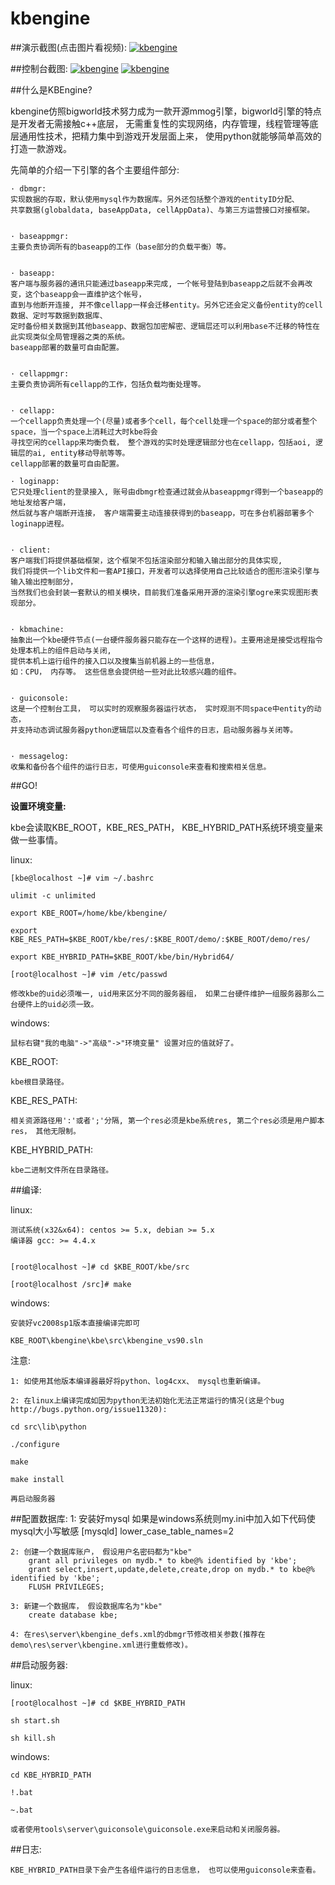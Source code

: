 kbengine
========

##演示截图(点击图片看视频):
[![kbengine](https://github.com/downloads/kbengine/kbengine/demo.jpg)](http://v.youku.com/v_show/id_XMTc2MDcxMDUy.html)

##控制台截图:
[![kbengine](https://github.com/downloads/kbengine/kbengine/guiconsole_debug.jpg)](http://v.youku.com/v_show/id_XMTc2MDcxMDUy.html)
[![kbengine](https://github.com/downloads/kbengine/kbengine/guiconsole_log.jpg)](http://v.youku.com/v_show/id_XMTc2MDcxMDUy.html)

##什么是KBEngine?

kbengine仿照bigworld技术努力成为一款开源mmog引擎，bigworld引擎的特点是开发者无需接触c++底层，
无需重复性的实现网络，内存管理，线程管理等底层通用性技术，把精力集中到游戏开发层面上来，
使用python就能够简单高效的打造一款游戏。

先简单的介绍一下引擎的各个主要组件部分:

	· dbmgr:
	实现数据的存取，默认使用mysql作为数据库。另外还包括整个游戏的entityID分配、
	共享数据(globaldata, baseAppData, cellAppData)、与第三方运营接口对接框架。


	· baseappmgr:
	主要负责协调所有的baseapp的工作（base部分的负载平衡）等。


	· baseapp:
	客户端与服务器的通讯只能通过baseapp来完成, 一个帐号登陆到baseapp之后就不会再改变，这个baseapp会一直维护这个帐号，
	直到与他断开连接, 并不像cellapp一样会迁移entity。另外它还会定义备份entity的cell数据、定时写数据到数据库、
	定时备份相关数据到其他baseapp、数据包加密解密、逻辑层还可以利用base不迁移的特性在此实现类似全局管理器之类的系统。
	baseapp部署的数量可自由配置。


	· cellappmgr:
	主要负责协调所有cellapp的工作，包括负载均衡处理等。


	· cellapp:
	一个cellapp负责处理一个(尽量)或者多个cell，每个cell处理一个space的部分或者整个space，当一个space上消耗过大时kbe将会
	寻找空闲的cellapp来均衡负载， 整个游戏的实时处理逻辑部分也在cellapp，包括aoi, 逻辑层的ai, entity移动导航等等。 
	cellapp部署的数量可自由配置。

	· loginapp:
	它只处理client的登录接入, 账号由dbmgr检查通过就会从baseappmgr得到一个baseapp的地址发给客户端，
	然后就与客户端断开连接， 客户端需要主动连接获得到的baseapp，可在多台机器部署多个loginapp进程。 


	· client:
	客户端我们将提供基础框架，这个框架不包括渲染部分和输入输出部分的具体实现, 
	我们将提供一个lib文件和一套API接口，开发者可以选择使用自己比较适合的图形渲染引擎与输入输出控制部分， 
	当然我们也会封装一套默认的相关模块，目前我们准备采用开源的渲染引擎ogre来实现图形表现部分。 


	· kbmachine:
	抽象出一个kbe硬件节点(一台硬件服务器只能存在一个这样的进程)。主要用途是接受远程指令处理本机上的组件启动与关闭, 
	提供本机上运行组件的接入口以及搜集当前机器上的一些信息， 
	如：CPU， 内存等。 这些信息会提供给一些对此比较感兴趣的组件。 


	· guiconsole: 
	这是一个控制台工具， 可以实时的观察服务器运行状态， 实时观测不同space中entity的动态，
	并支持动态调试服务器python逻辑层以及查看各个组件的日志，启动服务器与关闭等。 


	· messagelog: 
	收集和备份各个组件的运行日志，可使用guiconsole来查看和搜索相关信息。
##GO!


**设置环境变量:**

kbe会读取KBE_ROOT，KBE_RES_PATH， KBE_HYBRID_PATH系统环境变量来做一些事情。


linux:

	[kbe@localhost ~]# vim ~/.bashrc

	ulimit -c unlimited

	export KBE_ROOT=/home/kbe/kbengine/

	export KBE_RES_PATH=$KBE_ROOT/kbe/res/:$KBE_ROOT/demo/:$KBE_ROOT/demo/res/

	export KBE_HYBRID_PATH=$KBE_ROOT/kbe/bin/Hybrid64/

	[root@localhost ~]# vim /etc/passwd
	
	修改kbe的uid必须唯一, uid用来区分不同的服务器组， 如果二台硬件维护一组服务器那么二台硬件上的uid必须一致。
windows:

	鼠标右键"我的电脑"->"高级"->"环境变量" 设置对应的值就好了。



KBE_ROOT:

	kbe根目录路径。


KBE_RES_PATH:

	相关资源路径用':'或者';'分隔, 第一个res必须是kbe系统res, 第二个res必须是用户脚本res， 其他无限制。


KBE_HYBRID_PATH:

	kbe二进制文件所在目录路径。



##编译:

linux:

	测试系统(x32&x64): centos >= 5.x, debian >= 5.x
	编译器 gcc: >= 4.4.x


	[root@localhost ~]# cd $KBE_ROOT/kbe/src

	[root@localhost /src]# make


windows:

	安装好vc2008sp1版本直接编译完即可

	KBE_ROOT\kbengine\kbe\src\kbengine_vs90.sln

注意: 

	1: 如使用其他版本编译器最好将python、log4cxx、 mysql也重新编译。

	2: 在linux上编译完成如因为python无法初始化无法正常运行的情况(这是个bug http://bugs.python.org/issue11320):

	cd src\lib\python

	./configure

	make

	make install

	再启动服务器


##配置数据库:
	1: 安装好mysql
		如果是windows系统则my.ini中加入如下代码使mysql大小写敏感
		[mysqld]
		lower_case_table_names=2

	2: 创建一个数据库账户， 假设用户名密码都为"kbe"
		grant all privileges on mydb.* to kbe@% identified by 'kbe';
		grant select,insert,update,delete,create,drop on mydb.* to kbe@% identified by 'kbe';
		FLUSH PRIVILEGES;

	3: 新建一个数据库， 假设数据库名为"kbe"
		create database kbe;

	4: 在res\server\kbengine_defs.xml的dbmgr节修改相关参数(推荐在demo\res\server\kbengine.xml进行重载修改)。



##启动服务器:


linux:

	[root@localhost ~]# cd $KBE_HYBRID_PATH

	sh start.sh

	sh kill.sh


windows:

	cd KBE_HYBRID_PATH

	!.bat

	~.bat

	或者使用tools\server\guiconsole\guiconsole.exe来启动和关闭服务器。

##日志:

	KBE_HYBRID_PATH目录下会产生各组件运行的日志信息， 也可以使用guiconsole来查看。